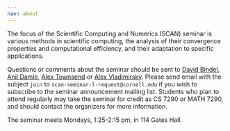 ```yaml
---
nav: about
---
```


The focus of the Scientific Computing and Numerics (SCAN) seminar is
various methods in scientific computing,
the analysis of their convergence properties and computational efficiency,
and their adaptation to specific applications.

Questions or comments about the seminar should be sent to
[David Bindel][bindel], [Anil Damle][damle], [Alex Townsend][ajt] or [Alex Vladimirsky][vlad].
Please send email with the subject `join`
to `scan-seminar-l-request@cornell.edu`
if you wish to subscribe to the seminar announcement mailing list.
Students who plan to attend regularly may take the seminar for credit
as CS 7290 or MATH 7290, and should contact the organizers for more
information.

The seminar meets Mondays, 1:25-2:15 pm, in 114 Gates Hall.

[bindel]: http://www.cs.cornell.edu/~bindel
[damle]: https://www.cs.cornell.edu/~damle/
[ajt]: http://www.math.cornell.edu/~ajt
[vlad]: http://www.math.cornell.edu/~vlad
